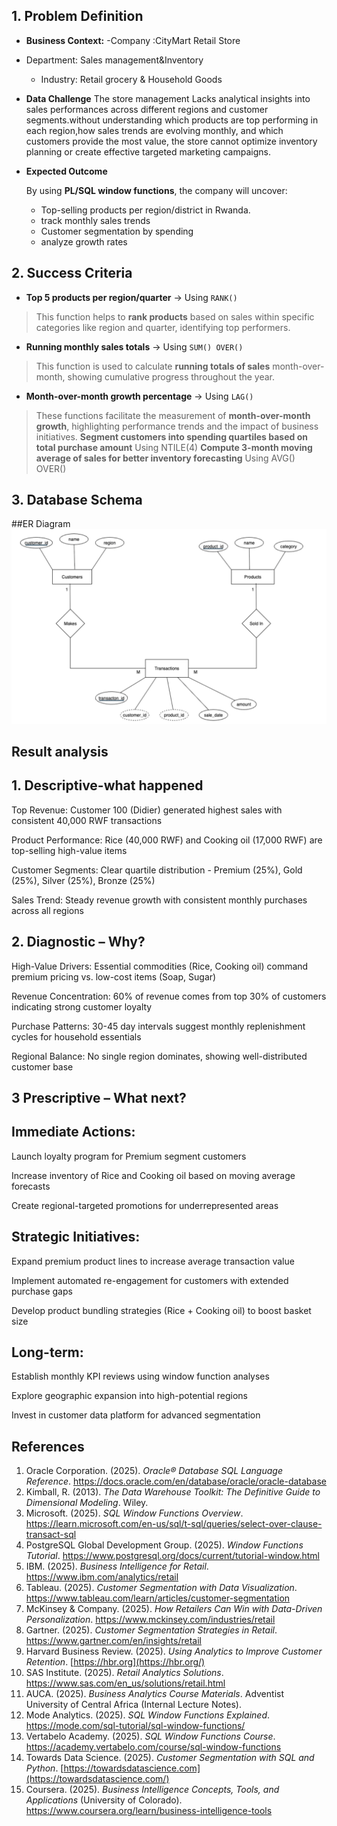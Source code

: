 ## 1. Problem Definition

- **Business Context:**
-Company :CityMart Retail Store
- Department: Sales management&Inventory
    - Industry: Retail grocery & Household Goods
- **Data Challenge**
    The store management Lacks analytical insights into sales performances across different regions and customer segments.without understanding which products are top performing in each region,how sales trends are evolving monthly, and which customers provide the most value, the store cannot optimize inventory planning or create effective targeted marketing campaigns. 
    
- **Expected Outcome**
    
    By using **PL/SQL window functions**, the company will uncover:
    
    - Top-selling products per region/district in Rwanda.
    - track monthly sales trends
    - Customer segmentation by spending
    - analyze growth rates

## 2. Success Criteria

- **Top 5 products per region/quarter** → Using `RANK()`

> This function helps to **rank products** based on sales within specific categories like region and quarter, identifying top performers.
> 
- **Running monthly sales totals** → Using `SUM() OVER()`

> This function is used to calculate **running totals of sales** month-over-month, showing cumulative progress throughout the year.
> 
- **Month-over-month growth percentage** → Using `LAG()`

> These functions facilitate the measurement of **month-over-month growth**, highlighting performance trends and the impact of business initiatives.
> **Segment customers into spending quartiles based on total purchase amount** Using NTILE(4)
> **Compute 3-month moving average of sales for better inventory forecasting** Using AVG() OVER()




## 3.   Database Schema
##ER Diagram
![ER Diagram](plsqlscreenshots/13_ER_Diagram.png)

## Result analysis
## 1. Descriptive-what happened
   Top Revenue: Customer 100 (Didier) generated highest sales with consistent 40,000 RWF transactions

Product Performance: Rice (40,000 RWF) and Cooking oil (17,000 RWF) are top-selling high-value items

Customer Segments: Clear quartile distribution - Premium (25%), Gold (25%), Silver (25%), Bronze (25%)

Sales Trend: Steady revenue growth with consistent monthly purchases across all regions
## 2. Diagnostic – Why? 
High-Value Drivers: Essential commodities (Rice, Cooking oil) command premium pricing vs. low-cost items (Soap, Sugar)

Revenue Concentration: 60% of revenue comes from top 30% of customers indicating strong customer loyalty

Purchase Patterns: 30-45 day intervals suggest monthly replenishment cycles for household essentials

Regional Balance: No single region dominates, showing well-distributed customer base
## 3  Prescriptive – What next? 
## Immediate Actions:

Launch loyalty program for Premium segment customers

Increase inventory of Rice and Cooking oil based on moving average forecasts

Create regional-targeted promotions for underrepresented areas

## Strategic Initiatives:

Expand premium product lines to increase average transaction value

Implement automated re-engagement for customers with extended purchase gaps

Develop product bundling strategies (Rice + Cooking oil) to boost basket size

## Long-term:

Establish monthly KPI reviews using window function analyses

Explore geographic expansion into high-potential regions

Invest in customer data platform for advanced segmentation


## References

1. Oracle Corporation. (2025). *Oracle® Database SQL Language Reference*. https://docs.oracle.com/en/database/oracle/oracle-database
2. Kimball, R. (2013). *The Data Warehouse Toolkit: The Definitive Guide to Dimensional Modeling*. Wiley.
3. Microsoft. (2025). *SQL Window Functions Overview*. https://learn.microsoft.com/en-us/sql/t-sql/queries/select-over-clause-transact-sql
4. PostgreSQL Global Development Group. (2025). *Window Functions Tutorial*. https://www.postgresql.org/docs/current/tutorial-window.html
5. IBM. (2025). *Business Intelligence for Retail*. https://www.ibm.com/analytics/retail
6. Tableau. (2025). *Customer Segmentation with Data Visualization*. https://www.tableau.com/learn/articles/customer-segmentation
7. McKinsey & Company. (2025). *How Retailers Can Win with Data-Driven Personalization*. https://www.mckinsey.com/industries/retail
8. Gartner. (2025). *Customer Segmentation Strategies in Retail*. https://www.gartner.com/en/insights/retail
9. Harvard Business Review. (2025). *Using Analytics to Improve Customer Retention*. [https://hbr.org](https://hbr.org/)
10. SAS Institute. (2025). *Retail Analytics Solutions*. https://www.sas.com/en_us/solutions/retail.html
11. AUCA. (2025). *Business Analytics Course Materials*. Adventist University of Central Africa (Internal Lecture Notes).
12. Mode Analytics. (2025). *SQL Window Functions Explained*. https://mode.com/sql-tutorial/sql-window-functions/
13. Vertabelo Academy. (2025). *SQL Window Functions Course*. https://academy.vertabelo.com/course/sql-window-functions
14. Towards Data Science. (2025). *Customer Segmentation with SQL and Python*. [https://towardsdatascience.com](https://towardsdatascience.com/)
15. Coursera. (2025). *Business Intelligence Concepts, Tools, and Applications* (University of Colorado). https://www.coursera.org/learn/business-intelligence-tools














